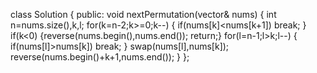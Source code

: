class Solution {
public:
void nextPermutation(vector<int>& nums) {
int n=nums.size(),k,l;
for(k=n-2;k>=0;k--)
{
if(nums[k]<nums[k+1])
break;
}
if(k<0) {reverse(nums.begin(),nums.end()); return;}
for(l=n-1;l>k;l--)
{
if(nums[l]>nums[k]) break;
}
swap(nums[l],nums[k]);
reverse(nums.begin()+k+1,nums.end());
}
};